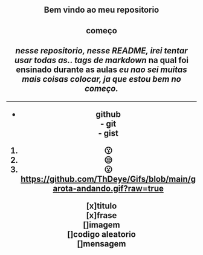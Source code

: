 <center> <h2> Bem vindo ao meu repositorio <h2> <center>

#### começo   <br>

*nesse repositorio, nesse README, irei tentar usar todas as.. tags de markdown* __na qual foi ensinado durante as aulas__ ___eu nao sei muitas mais coisas colocar, ja que estou bem no começo.___

___________

- github   
      - git   
      - gist   

1. 😗
2. 😒
3. 😮  <br>
https://github.com/ThDeye/Gifs/blob/main/garota-andando.gif?raw=true

[x]titulo   <br>
[x]frase   <br>
[]imagem   <br>
[]codigo aleatorio   <br>
[]mensagem
